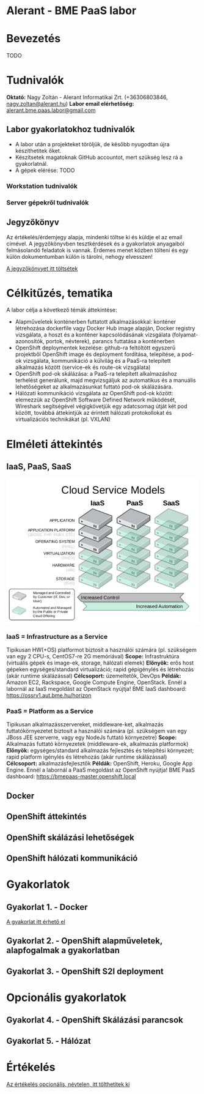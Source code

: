 # Alerant - BME PaaS labor
# Bevezetés
TODO
# Tudnivalók
**Oktató:** Nagy Zoltán - Alerant Informatikai Zrt. (+36306803846, nagy.zoltan@alerant.hu)
**Labor email elérhetőség:** alerant.bme.paas.labor@gmail.com

## Labor gyakorlatokhoz tudnivalók
- A labor után a projekteket töröljük, de később nyugodtan újra készíthetitek őket.
- Készítsetek magatoknak GitHub accountot, mert szükség lesz rá a gyakorlatnál.
- A gépek elérése: TODO
### Workstation tudnivalók
### Server gépekről tudnivalók

## Jegyzőkönyv
Az értékelés/érdemjegy alapja, mindenki töltse ki és küldje el az email címével.
A jegyzőkönyvben tesztkérdések és a gyakorlatok anyagaiból felmásolandó feladatok is vannak. Érdemes menet közben tölteni és egy külön dokumentumban külön is tárolni, nehogy elvesszen!
 
[A jegyzőkönvyet itt töltsétek](https://goo.gl/forms/rKN2WAWNCjxpBulS2)


# Célkitűzés, tematika
A labor célja a következő témák áttekintése:
- Alapműveletek konténerben futtatott alkalmazásokkal: konténer létrehozása dockerfile vagy Docker Hub image alapján, Docker registry vizsgálata,  a hoszt és a konténer kapcsolódásának vizsgálata (folyamat-azonosítók, portok, névterek), parancs futtatása a konténerben
- OpenShift deploymentek kezelése: github-ra feltöltött egyszerű projektből OpenShift image és deployment fordítása, telepítése, a pod-ok vizsgálata, kommunikáció a külvilág és a PaaS-ra telepített alkalmazás között (service-ek és route-ok vizsgálata)
- OpenShift pod-ok skálázása: a PaaS-ra telepített alkalmazáshoz terhelést generálunk, majd megvizsgáljuk az automatikus és a manuális lehetőségeket az alkalmazásunkat futtató pod-ok skálázására.
- Hálózati kommunikáció vizsgálata az OpenShift pod-ok között: elemezzük az OpenShift Software Defined Network működését, Wireshark segítségével végigkövetjük egy adatcsomag útját két pod között, továbbá áttekintjük az érintett hálózati protokollokat és virtualizációs technikákat (pl. VXLAN)

# Elméleti áttekintés
## IaaS, PaaS, SaaS
![XaaS](common/images/xaas.jpg)
### IaaS = Infrastructure as a Service
Tipikusan HW(+OS) platformot biztosít a használói számára (pl. szükségem van egy 2 CPU-s, CentOS7-re 2G memóriával)
**Scope:** Infrastruktúra (virtuális gépek és image-ek, storage, hálózati elemek)
**Előnyök:** erős host gépeken egységes/standard virtualizáció; rapid gépigénylés és létrehozás (akár runtime skálázással)
**Célcsoport:** üzemeltetők, DevOps
**Példák:** Amazon EC2, Rackspace, Google Compute Engine, OpenStack. Ennél a labornál az IaaS megoldást az OpenStack nyújtja!
BME IaaS dashboard: https://ossrv1.aut.bme.hu/horizon
### PaaS = Platform as a Service
Tipikusan alkalmazásszervereket, middleware-ket, alkalmazás futtatókörnyezetet biztosít a használói számára (pl. szükségem van egy JBoss JEE szerverre, vagy egy NodeJs futtató környezetre)
**Scope:** Alkalmazás futtató környezetek (middleware-ek, alkalmazás platformok)
**Előnyök:** egységes/standard alkalmazás fejlesztés és telepítési környezet; rapid platform igénylés és létrehozás (akár runtime skálázással)
**Célcsoport:** alkalmazásfejlesztők
**Példák:** OpenShift, Heroku, Google App Engine. Ennél a labornál a PaaS megoldást az OpenShift nyújtja!
BME PaaS dashboard: https://bmepaas-master.openshift.local

## Docker
## OpenShift áttekintés

## OpenShift skálázási lehetőségek
## OpenShift hálózati kommunikáció

# Gyakorlatok
## Gyakorlat 1. - Docker
[A gyakorlat itt érhető el](Gyakorlat1.md)
## Gyakorlat 2. - OpenShift alapműveletek, alapfogalmak a gyakorlatban
## Gyakorlat 3. - OpenShift S2I deployment

# Opcionális gyakorlatok
## Gyakorlat 4. - OpenShift Skálázási parancsok
## Gyakorlat 5. - Hálózat

# Értékelés
[Az értékelés opcionális, névtelen, itt tölthetitek ki](https://goo.gl/forms/rKN2WAWNCjxpBulS2)
